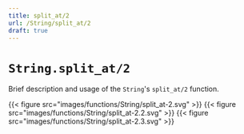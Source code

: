 ```yaml
---
title: split_at/2
url: /String/split_at/2
draft: true
---
```


# `String.split_at/2`
Brief description and usage of the `String`'s `split_at/2` function.

{{< figure src="images/functions/String/split_at-2.svg" >}}
{{< figure src="images/functions/String/split_at-2.2.svg" >}}
{{< figure src="images/functions/String/split_at-2.3.svg" >}}
